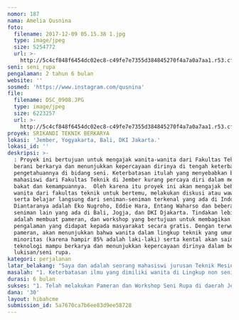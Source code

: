```yaml
---
nomor: 187
nama: Amelia Qusnina
foto:
  filename: 2017-12-09 05.15.38 1.jpg
  type: image/jpeg
  size: 5254772
  url: >-
    http://5c4cf848f6454dc02ec8-c49fe7e7355d384845270f4a7a0a7aa1.r53.cf2.rackcdn.com/f801ac52-3e6f-4abc-a770-1f882b840a22/2017-12-09%2005.15.38%201.jpg
seni: seni_rupa
pengalaman: 2 tahun 6 bulan
website: ''
sosmed: 'https://www.instagram.com/qusnina'
file:
  filename: DSC_0908.JPG
  type: image/jpeg
  size: 6223257
  url: >-
    http://5c4cf848f6454dc02ec8-c49fe7e7355d384845270f4a7a0a7aa1.r53.cf2.rackcdn.com/e9696a2e-7cd6-499a-b50d-ae32b06cbdff/DSC_0908.JPG
proyek: SRIKANDI TEKNIK BERKARYA
lokasi: 'Jember, Yogyakarta, Bali, DKI Jakarta.'
lokasi_id: ''
deskripsi: >-
  : Proyek ini bertujuan untuk mengajak wanita-wanita dari Fakultas Teknik untuk
  berani berkarya dan menunjukkan kepercayaan dirinya di tengah keterbatasan
  pengetahuannya di bidang seni. Keterbatasan itulah yang menyebabkan beberapa
  mahasiswi dari Fakultas Teknik di Jember kurang percaya diri dalam menunjukkan
  bakat dan kemampuannya.  Oleh karena itu proyek ini akan mengajak beberapa
  wanita dari fakultas teknik untuk bertemu, melakukan diskusi atau wawancara
  serta belajar langsung dari seniman-seniman terkenal yang ada di Indonesia.
  Diantaranya adalah Eko Nugroho, Eddie Hara, Entang Waharso dan beberapa
  seniman lain yang ada di Bali, Jogja, dan DKI Djakarta. Tindakan lebih lanjut
  adalah membuat pameran, dan workshop yang bertujuan untuk membagikan ilmu dan
  pengalaman yang didapat kepada masyarakat secara gratis. Dengan terwujudnya
  pameran, akan menunjukkan bahwa wanita dalam lingkup teknik yang umumnya
  minoritas (karena hampir 85% adalah laki-laki) serta kental akan sains dan
  teknologi mampu berkarya dan menunjukkan kepercayaan dirinya dalam bentuk
  lukisan/seni rupa.
kategori: perjalanan
latar_belakang: "Saya dan adalah seorang mahasiswi jurusan Teknik Mesin, saya sangat suka sekali melukis. Didalam dunia teknik kita sama sekali tidak diajarkan untuk berkesenian atau menjadi seorang seniman. Sehingga saya berupaya untuk belajar seni dari suatu komunitas/ organisasi. Ternyata rasa cinta saya terhadap seni lukis semakin besar ketika bertemu dengan berbagai orang yang juga suka berkesenian. Dari orang-orang tersebut saya belajar dari cerita dan pengalaman mereka mengenai makna dari berkesenian. Namun saya tidak puas hanya dengan memperoleh ilmu dari satu lingkup saja. Saya ingin belajar banyak hal, mulai dari seni lukis, seni patung, seni instalasi dan banyak lagi guna memperkaya literatur dalam berkesenian.\t"
masalah: "1. Keterbatasan ilmu yang dimiliki wanita di Lingkup non seniman atau lingkup Teknik untuk menghasilkan karya seni yang baik dan berkualitas. \r\n2. Dalam lingkup non seni, berkesenian masih dipandang sebelah mata dan memiliki sedikit dukungan untuk melakukan pertunjukkan atau pameran.\r\n3. Pelajaran yang biasanya hanya didapat dari pengalaman seniman-seniman lokal (yang masih sesama mahasiswa) dirasa belum cukup untuk terus mengembangkan bakat yang dimiliki sehingga wanita-wanita di teknik dapat menunjukkan kehebatannya dalam berkarya."
durasi: 6 bulan
sukses: "1. Telah melakukan Pameran dan Workshop Seni Rupa di daerah Jember yang dihadiri paling sedikit 500 orang, serta minimal 100 peserta workshop.\r\n2. Mempublikasikan Video wawancara dengan seniman-seniman yang ditemui dan menguploadnya ke Youtube, Instagram dan Facebook\r\n3. Melakukan kegiatan melukis bersama pada kain sepanjang 20 meter, dengan mengajak berbagai kalangan masyarakat yang ada di Jember, sehingga dengan hal ini wanita di teknik dapat menunjukkan kepercayaan diri dan mampu bekerja sebagai penggerak suatu massa melalu seni rupa."
dana: '30'
layout: hibahcme
submission_id: 5a7670ca7b6ee83d9ee58728
---
```

